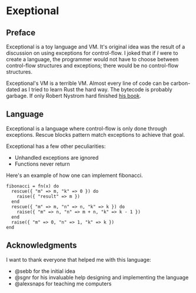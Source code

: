 # Exeptional

## Preface

Exceptional is a toy language and VM. It's original idea was the result of a discussion on using exceptions for control-flow. I joked that if _I_ were to create a language, the programmer would not have to choose between control-flow structures and exceptions; there would be no control-flow structures.

Exceptional's VM is a terrible VM. Almost every line of code can be carbon-dated as I tried to learn Rust the hard way. The bytecode is probably garbage. If only Robert Nystrom hard finished [his book](http://www.craftinginterpreters.com/contents.html).

## Language

Exceptional is a language where control-flow is only done through exceptions. Rescue blocks pattern match exceptions to achieve that goal. 

Exceptional has a few other peculiarities:
- Unhandled exceptions are ignored
- Functions never return

Here's an example of how one can implement fibonacci.

```
fibonacci = fn(x) do
  rescue({ "m" => m, "k" => 0 }) do
    raise({ "result" => m })
  end
  rescue({ "m" => m, "n" => n, "k" => k }) do
    raise({ "m" => n, "n" => m + n, "k" => k - 1 })
  end
  raise({ "m" => 0, "n" => 1, "k" => k })
end
```

## Acknowledgments

I want to thank everyone that helped me with this language: 
- @sebb for the initial idea
- @sgnr for his invaluable help designing and implementing the language
- @alexsnaps for teaching me computers
